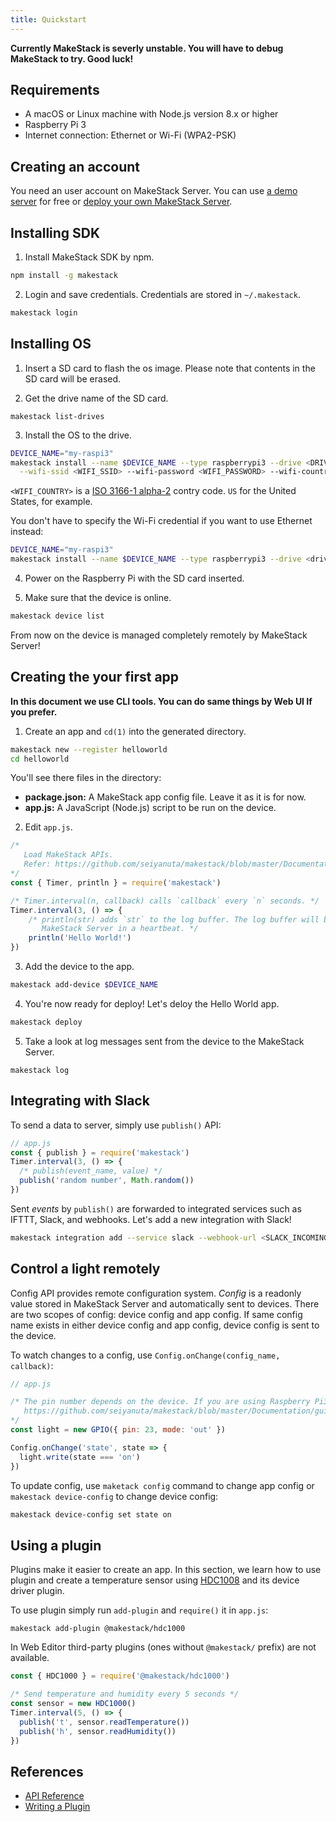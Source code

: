 ```yaml
---
title: Quickstart
---
```


**Currently MakeStack is severly unstable. You will have to debug MakeStack to try. Good luck!**

Requirements
-------------

- A macOS or Linux machine with Node.js version 8.x or higher
- Raspberry Pi 3
- Internet connection: Ethernet or Wi-Fi (WPA2-PSK)

Creating an account
-------------------

You need an user account on MakeStack Server. You can use [a demo server](https://try-makestack.herokuapp.com/)
for free or [deploy your own MakeStack Server](https://github.com/seiyanuta/makestack/blob/master/Documentation/guides/heroku.md).

Installing SDK
--------------

1. Install MakeStack SDK by npm.
```bash
npm install -g makestack
```

2. Login and save credentials. Credentials are stored in `~/.makestack`.
```bash
makestack login
```

Installing OS
-------------

1. Insert a SD card to flash the os image. Please note that contents in the SD card
   will be erased.

2. Get the drive name of the SD card.
```
makestack list-drives
```

3. Install the OS to the drive.
```bash
DEVICE_NAME="my-raspi3"
makestack install --name $DEVICE_NAME --type raspberrypi3 --drive <DRIVE_NAME> \
  --wifi-ssid <WIFI_SSID> --wifi-password <WIFI_PASSWORD> --wifi-country <WIFI_COUNTRY>
```

`<WIFI_COUNTRY>` is a [ISO 3166-1 alpha-2](https://en.wikipedia.org/wiki/ISO_3166-1_alpha-2) contry
code. `US` for the United States, for example.


You don't have to specify the Wi-Fi credential if you want to use Ethernet instead:
```bash
DEVICE_NAME="my-raspi3"
makestack install --name $DEVICE_NAME --type raspberrypi3 --drive <drive-name>
```

4. Power on the Raspberry Pi with the SD card inserted.

5. Make sure that the device is online.

```bash
makestack device list
```

From now on the device is managed completely remotely by MakeStack Server!


Creating the your first app
---------------------------
**In this document we use CLI tools. You can do same things by Web UI If you prefer.**

1. Create an app and `cd(1)` into the generated directory.

```bash
makestack new --register helloworld
cd helloworld
```

You'll see there files in the directory:

- **package.json:** A MakeStack app config file. Leave it as it is for now.
- **app.js:** A JavaScript (Node.js) script to be run on the device.

2. Edit `app.js`.

```js
/*
   Load MakeStack APIs.
   Refer: https://github.com/seiyanuta/makestack/blob/master/Documentation/api.md
*/
const { Timer, println } = require('makestack')

/* Timer.interval(n, callback) calls `callback` every `n` seconds. */
Timer.interval(3, () => {
    /* println(str) adds `str` to the log buffer. The log buffer will be sent to
       MakeStack Server in a heartbeat. */
    println('Hello World!')
})
```

3. Add the device to the app.
```bash
makestack add-device $DEVICE_NAME
```

4. You're now ready for deploy! Let's deloy the Hello World app.
```bash
makestack deploy
```

5. Take a look at log messages sent from the device to the MakeStack Server.
```
makestack log
```

Integrating with Slack
----------------------
To send a data to server, simply use `publish()` API:

```js
// app.js
const { publish } = require('makestack')
Timer.interval(3, () => {
  /* publish(event_name, value) */
  publish('random number', Math.random())
})
```

Sent *events* by `publish()` are forwarded to integrated services such as IFTTT,
Slack, and webhooks. Let's add a new integration with Slack!

```bash
makestack integration add --service slack --webhook-url <SLACK_INCOMING_WEBHOOK_URL>
```

Control a light remotely
-------------------------
Config API provides remote configuration system. *Config* is a readonly value stored
in MakeStack Server and automatically sent to devices. There are two scopes of config: device
config and app config. If same config name exists in either device config and app config, device
config is sent to the device.


To watch changes to a config, use `Config.onChange(config_name, callback)`:

```js
// app.js

/* The pin number depends on the device. If you are using Raspberry Pi3, refer:
   https://github.com/seiyanuta/makestack/blob/master/Documentation/guides/raspberrypi3.md
*/
const light = new GPIO({ pin: 23, mode: 'out' })

Config.onChange('state', state => {
  light.write(state === 'on')
})
```

To update config, use `maketack config` command to change app config or `makestack device-config` to
change device config:

```bash
makestack device-config set state on
```

Using a plugin
--------------

Plugins make it easier to create an app. In this section, we learn how to use plugin and
create a temperature sensor using [HDC1008](https://www.adafruit.com/product/2635) and its
device driver plugin.

To use plugin simply run `add-plugin` and `require()` it in `app.js`:

```
makestack add-plugin @makestack/hdc1000
```

In Web Editor third-party plugins (ones without `@makestack/` prefix) are not available.

```js
const { HDC1000 } = require('@makestack/hdc1000')

/* Send temperature and humidity every 5 seconds */
const sensor = new HDC1000()
Timer.interval(5, () => {
  publish('t', sensor.readTemperature())
  publish('h', sensor.readHumidity())
})
```

References
-----------
- [API Reference](https://github.com/seiyanuta/makestack/blob/master/Documentation/api.md)
- [Writing a Plugin](https://github.com/seiyanuta/makestack/blob/master/Documentation/guides/writing-plugin.md)
